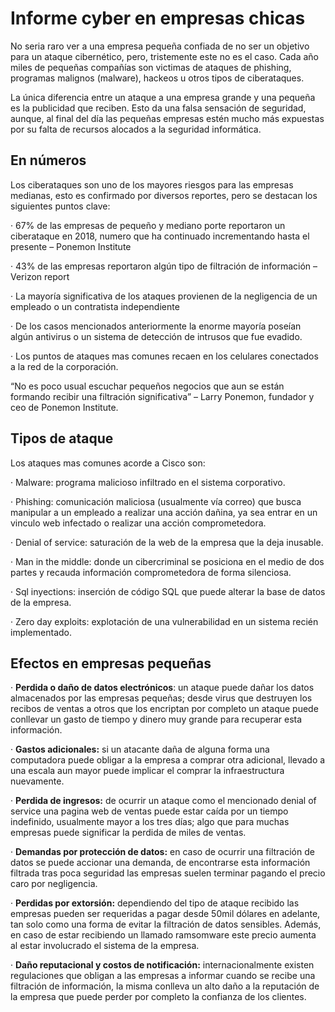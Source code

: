 # Informe cyber en empresas chicas

No seria raro ver a una empresa pequeña confiada de no ser un objetivo para un ataque cibernético, pero, tristemente este no es el caso. Cada año miles de pequeñas compañías son victimas de ataques de phishing, programas malignos \(malware\), hackeos u otros tipos de ciberataques.

 La única diferencia entre un ataque a una empresa grande y una pequeña es la publicidad que reciben. Esto da una falsa sensación de seguridad, aunque, al final del día las pequeñas empresas estén mucho más expuestas por su falta de recursos alocados a la seguridad informática.

## En números

Los ciberataques son uno de los mayores riesgos para las empresas medianas, esto es confirmado por diversos reportes, pero se destacan los siguientes puntos clave:

·  67% de las empresas de pequeño y mediano porte reportaron un ciberataque en 2018, numero que ha continuado incrementando hasta el presente – Ponemon Institute

·  43% de las empresas reportaron algún tipo de filtración de información – Verizon report

· La mayoría significativa de los ataques provienen de la negligencia de un empleado o un contratista independiente

· De los casos mencionados anteriormente la enorme mayoría poseían algún antivirus o un sistema de detección de intrusos que fue evadido.

· Los puntos de ataques mas comunes recaen en los celulares conectados a la red de la corporación.

“No es poco usual escuchar pequeños negocios que aun se están formando recibir una filtración significativa” – Larry Ponemon, fundador y ceo de Ponemon Institute.

## Tipos de ataque

Los ataques mas comunes acorde a Cisco son:

·  Malware: programa malicioso infiltrado en el sistema corporativo.

· Phishing: comunicación maliciosa \(usualmente vía correo\) que busca manipular a un empleado a realizar una acción dañina, ya sea entrar en un vinculo web infectado o realizar una acción comprometedora.

· Denial of service: saturación de la web de la empresa que la deja inusable.

· Man in the middle: donde un cibercriminal se posiciona en el medio de dos partes y recauda información comprometedora de forma silenciosa.

· Sql inyections: inserción de código SQL que puede alterar la base de datos de la empresa.

· Zero day exploits: explotación de una vulnerabilidad en un sistema recién implementado.  


## Efectos en empresas pequeñas

· **Perdida o daño de datos electrónicos**: un ataque puede dañar los datos almacenados por las empresas pequeñas; desde virus que destruyen los recibos de ventas a otros que los encriptan por completo un ataque puede conllevar un gasto de tiempo y dinero muy grande para recuperar esta información.

· **Gastos adicionales:** si un atacante daña de alguna forma una computadora puede obligar a la empresa a comprar otra adicional, llevado a una escala aun mayor puede implicar el comprar la infraestructura nuevamente.

· **Perdida de ingresos:** de ocurrir un ataque como el mencionado denial of service una pagina web de ventas puede estar caída por un tiempo indefinido, usualmente mayor a los tres días; algo que para muchas empresas puede significar la perdida de miles de ventas.

· **Demandas por protección de datos:**  en caso de ocurrir una filtración de datos se puede accionar una demanda, de encontrarse esta información filtrada tras poca seguridad las empresas suelen terminar pagando el precio caro por negligencia.

· **Perdidas por extorsión:** dependiendo del tipo de ataque recibido las empresas pueden ser requeridas a pagar desde 50mil dólares en adelante, tan solo como una forma de evitar la filtración de datos sensibles. Además, en caso de estar recibiendo un llamado ramsomware este precio aumenta al estar involucrado el sistema de la empresa.

· **Daño reputacional y costos de notificación:** internacionalmente existen regulaciones que obligan a las empresas a informar cuando se recibe una filtración de información, la misma conlleva un alto daño a la reputación de la empresa que puede perder por completo la confianza de los clientes.

